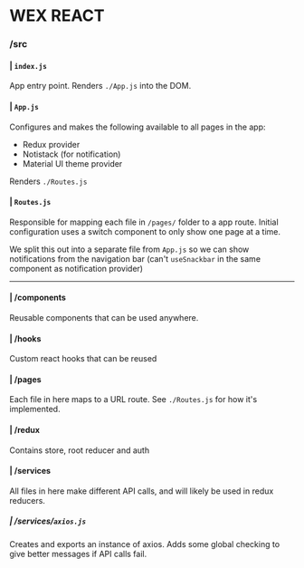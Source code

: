 # WEX REACT

### /src

#### | `index.js`

App entry point. Renders `./App.js` into the DOM.

#### | `App.js`

Configures and makes the following available to all pages in the app:

-   Redux provider
-   Notistack (for notification)
-   Material UI theme provider

Renders `./Routes.js`

#### | `Routes.js`

Responsible for mapping each file in `/pages/` folder to a app route. Initial configuration uses a switch component to only show one page at a time.

We split this out into a separate file from `App.js` so we can show notifications from the navigation bar (can't `useSnackbar` in the same component as notification provider)

---

#### | /components

Reusable components that can be used anywhere.

#### | /hooks

Custom react hooks that can be reused

#### | /pages

Each file in here maps to a URL route. See `./Routes.js` for how it's implemented.

#### | /redux

Contains store, root reducer and auth

#### | /services

All files in here make different API calls, and will likely be used in redux reducers.

##### | /services/`axios.js`

Creates and exports an instance of axios. Adds some global checking to give better messages if API calls fail.
